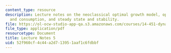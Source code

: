 ```yaml
---
content_type: resource
description: Lecture notes on the neoclassical optimal growth model, optimal investment
  and consumption, and steady state and stability.
file: https://ol-ocw-studio-app-qa.s3.amazonaws.com/courses/14-451-dynamic-optimization-methods-with-applications-fall-2009/52f960cf4c44a2d713951aaf1c6fdbbf_MIT14_451F09_lec05.pdf
file_type: application/pdf
resourcetype: Document
title: Lecture Notes 5
uid: 52f960cf-4c44-a2d7-1395-1aaf1c6fdbbf
---
```

